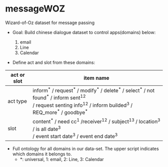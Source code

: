 # messageWOZ
Wizard-of-Oz dataset for message passing

* Goal: Build chinese dialogue dataset to control apps(domains) below: 
    1. email
    2. Line
    3. Calendar
 
* Define act and slot from these domains:

 | act or slot | item name                                                                 |
 | -------- | ------------------------------------------------------------------------ |
 | act type | inform<sup>\*</sup> / request<sup>\*</sup> / modify<sup>\*</sup> / delete<sup>\*</sup> / select<sup>\*</sup> / not found<sup>\*</sup> / inform sent<sup>12</sup><br> / request senting info<sup>12</sup> / inform builded<sup>3</sup> / REQ_more<sup>\*</sup> / goodbye<sup>\*</sup> |
 | slot     | content<sup>\*</sup> / need cc<sup>1</sup> /receiver<sup>12</sup> / subject<sup>13</sup> / location<sup>3</sup> / is all date<sup>3</sup><br> / event start date<sup>3</sup> / event end date<sup>3</sup> |
 
* Full ontology for all domains in our data-set. The upper script indicates which domains it belongs to. 
     * *: universal, 1: email, 2: Line, 3: Calendar</li> 
